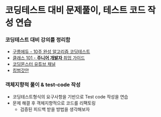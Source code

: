 # 코딩테스트 대비 문제풀이, 테스트 코드 작성 연습
### 코딩테스트 대비 강의를 정리함
- [구름에듀 - 10주 완성 알고리즘 코딩테스트](https://edu.goorm.io/learn/lecture/554/10%EC%A3%BC-%EC%99%84%EC%84%B1-%EC%95%8C%EA%B3%A0%EB%A6%AC%EC%A6%98-%EC%BD%94%EB%94%A9%ED%85%8C%EC%8A%A4%ED%8A%B8)
- [클래스 101 - **주니어 개발자** 취업 가이드](https://class101.net/products/QgSGem1apQGSvES6yDJg)
- [코딩몬스터 유튜브 채널](https://www.youtube.com/c/%EC%BD%94%EB%94%A9%EB%AA%AC%EC%8A%A4%ED%84%B0TV)
- [킹범갓안](https://github.com/GyeomFka/10weeks-codingtest)
### 객체지향적 풀이 & test-code 작성
- 코딩테스트형식의 요구사항을 기반으로 Test code 작성을 연습
- 문제 해결 후 객체지향적으로 코드를 리팩토링 
  - 검증된 피드백 받을 방법을 생각해보자
